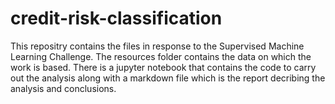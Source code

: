 # credit-risk-classification

This repositry contains the files in response to the Supervised Machine Learning Challenge. The resources folder contains the data on which the work is based. There is a jupyter notebook that contains the code to carry out the analysis along with a markdown file which is the report decribing the analysis and conclusions.
